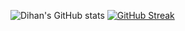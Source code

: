 ![Dihan's GitHub stats](https://github-readme-stats.vercel.app/api?username=thdihan&show_icons=true&theme=github_dark_blue)
[![GitHub Streak](http://github-readme-streak-stats.herokuapp.com?user=thdihan&theme=github-dark-blue&border_radius=4)](https://git.io/streak-stats)

